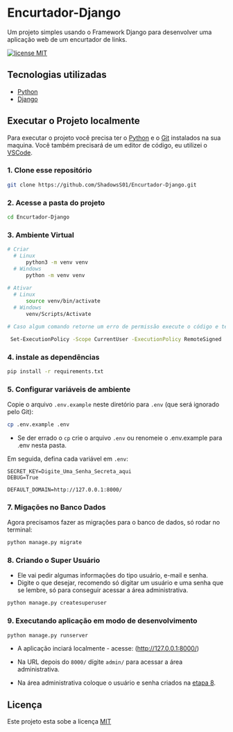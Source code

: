# Encurtador-Django
Um projeto simples usando o Framework Django para desenvolver uma aplicação web de um encurtador de links.

[![license MIT](https://img.shields.io/github/license/ShadowsS01/Encurtador-Django?color=blue&style=flat-square)](LICENSE)

## Tecnologias utilizadas

- [Python](https://www.python.org/)
- [Django](https://www.djangoproject.com/)

## Executar o Projeto localmente

Para executar o projeto você precisa ter o [Python](https://www.python.org/) e o [Git](https://git-scm.com) instalados na sua maquina. 
Você também precisará de um editor de código, eu utilizei o [VSCode](https://code.visualstudio.com).

### 1. Clone esse repositório

```bash
git clone https://github.com/ShadowsS01/Encurtador-Django.git
```

### 2. Acesse a pasta do projeto

```bash
cd Encurtador-Django
```

### 3. Ambiente Virtual

```bash
# Criar
  # Linux
      python3 -m venv venv
  # Windows
      python -m venv venv
    
# Ativar
  # Linux
      source venv/bin/activate
  # Windows
      venv/Scripts/Activate

# Caso algum comando retorne um erro de permissão execute o código e tente novamente:

 Set-ExecutionPolicy -Scope CurrentUser -ExecutionPolicy RemoteSigned
```

### 4. instale as dependências

```bash
pip install -r requirements.txt
```

### 5. Configurar variáveis de ambiente

Copie o arquivo `.env.example` neste diretório para `.env` (que será ignorado pelo Git):

```bash
cp .env.example .env
```

- Se der errado o `cp` crie o arquivo `.env` ou renomeie o .env.example para .env nesta pasta.

Em seguida, defina cada variável em `.env`:

```text
SECRET_KEY=Digite_Uma_Senha_Secreta_aqui
DEBUG=True

DEFAULT_DOMAIN=http://127.0.0.1:8000/
```

### 7. Migações no Banco Dados

Agora precisamos fazer as migrações para o banco de dados, só rodar no terminal:

```bash
python manage.py migrate
```

### 8. Criando o Super Usuário

- Ele vai pedir algumas informações do tipo usuário, e-mail e senha.
- Digite o que desejar, recomendo só digitar um usuário e uma senha que se lembre, só para conseguir acessar a área administrativa.

```bash
python manage.py createsuperuser
```

### 9. Executando aplicação em modo de desenvolvimento

```bash
python manage.py runserver
```

- A aplicação inciará localmente - acesse: (<http://127.0.0.1:8000/>)

- Na URL depois do `8000/` dígite `admin/` para acessar a área administrativa.

- Na área administrativa coloque o usuário e senha criados na [etapa 8](https://github.com/ShadowsS01/Encurtador-Django#8-criando-o-super-usu%C3%A1rio).

## Licença

Este projeto esta sobe a licença [MIT](LICENSE)
